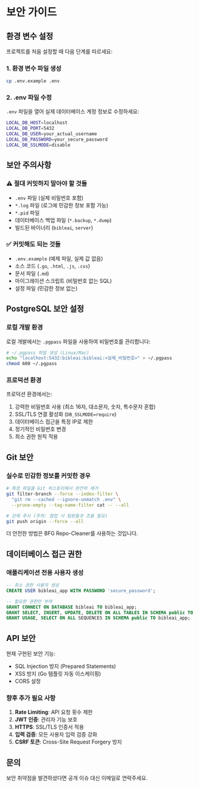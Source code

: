 # 보안 가이드

## 환경 변수 설정

프로젝트를 처음 설정할 때 다음 단계를 따르세요:

### 1. 환경 변수 파일 생성

```bash
cp .env.example .env
```

### 2. .env 파일 수정

`.env` 파일을 열어 실제 데이터베이스 계정 정보로 수정하세요:

```bash
LOCAL_DB_HOST=localhost
LOCAL_DB_PORT=5432
LOCAL_DB_USER=your_actual_username
LOCAL_DB_PASSWORD=your_secure_password
LOCAL_DB_SSLMODE=disable
```

## 보안 주의사항

### ⚠️ 절대 커밋하지 말아야 할 것들

- `.env` 파일 (실제 비밀번호 포함)
- `*.log` 파일 (로그에 민감한 정보 포함 가능)
- `*.pid` 파일
- 데이터베이스 백업 파일 (`*.backup`, `*.dump`)
- 빌드된 바이너리 (`bibleai`, `server`)

### ✅ 커밋해도 되는 것들

- `.env.example` (예제 파일, 실제 값 없음)
- 소스 코드 (`.go`, `.html`, `.js`, `.css`)
- 문서 파일 (`.md`)
- 마이그레이션 스크립트 (비밀번호 없는 SQL)
- 설정 파일 (민감한 정보 없는)

## PostgreSQL 보안 설정

### 로컬 개발 환경

로컬 개발에서는 `.pgpass` 파일을 사용하여 비밀번호를 관리합니다:

```bash
# ~/.pgpass 파일 생성 (Linux/Mac)
echo "localhost:5432:bibleai:bibleai:<실제_비밀번호>" > ~/.pgpass
chmod 600 ~/.pgpass
```

### 프로덕션 환경

프로덕션 환경에서는:
1. 강력한 비밀번호 사용 (최소 16자, 대소문자, 숫자, 특수문자 혼합)
2. SSL/TLS 연결 활성화 (`DB_SSLMODE=require`)
3. 데이터베이스 접근을 특정 IP로 제한
4. 정기적인 비밀번호 변경
5. 최소 권한 원칙 적용

## Git 보안

### 실수로 민감한 정보를 커밋한 경우

```bash
# 특정 파일을 Git 히스토리에서 완전히 제거
git filter-branch --force --index-filter \
  "git rm --cached --ignore-unmatch .env" \
  --prune-empty --tag-name-filter cat -- --all

# 강제 푸시 (주의: 협업 시 팀원들과 조율 필요)
git push origin --force --all
```

더 안전한 방법은 BFG Repo-Cleaner를 사용하는 것입니다.

## 데이터베이스 접근 권한

### 애플리케이션 전용 사용자 생성

```sql
-- 최소 권한 사용자 생성
CREATE USER bibleai_app WITH PASSWORD 'secure_password';

-- 필요한 권한만 부여
GRANT CONNECT ON DATABASE bibleai TO bibleai_app;
GRANT SELECT, INSERT, UPDATE, DELETE ON ALL TABLES IN SCHEMA public TO bibleai_app;
GRANT USAGE, SELECT ON ALL SEQUENCES IN SCHEMA public TO bibleai_app;
```

## API 보안

현재 구현된 보안 기능:
- SQL Injection 방지 (Prepared Statements)
- XSS 방지 (Go 템플릿 자동 이스케이핑)
- CORS 설정

### 향후 추가 필요 사항

1. **Rate Limiting**: API 요청 횟수 제한
2. **JWT 인증**: 관리자 기능 보호
3. **HTTPS**: SSL/TLS 인증서 적용
4. **입력 검증**: 모든 사용자 입력 검증 강화
5. **CSRF 토큰**: Cross-Site Request Forgery 방지

## 문의

보안 취약점을 발견하셨다면 공개 이슈 대신 이메일로 연락주세요.